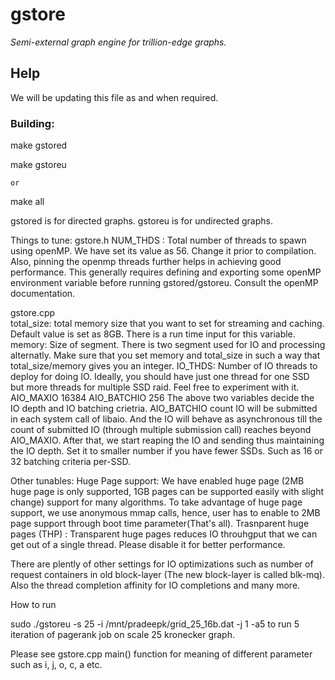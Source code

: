 # gstore
*Semi-external graph engine for trillion-edge graphs.*

## Help
We will be updating this file as and when required. 

### Building:
  make gstored
  
  make gstoreu
    
    or
  
  make all
  
gstored is for directed graphs.
gstoreu is for undirected graphs.

Things to tune:
gstore.h
  NUM_THDS : Total number of threads to spawn using openMP. We have set its value as 56. Change it prior to compilation.
  Also, pinning the openmp threads further helps in achieving good performance. This generally requires defining and exporting some openMP environment variable before running gstored/gstoreu. Consult the openMP documentation.
  
gstore.cpp  
  total_size: total memory size that you want to set for streaming and caching. Default value is set as 8GB. There is a run time input for this variable.
  memory: Size of segment. There is two segment used for IO and processing alternatly. Make sure that you set memory and total_size in such a way that total_size/memory gives you an integer.
  IO_THDS: Number of IO threads to deploy for doing IO. Ideally, you should have just one thread for one SSD but more threads for multiple SSD raid. Feel free to experiment with it.
  AIO_MAXIO 16384 
  AIO_BATCHIO 256
    The above two variables decide the IO depth and IO batching crietria. AIO_BATCHIO count IO will be submitted in each system call of libaio. And the IO will behave as asynchronous till the count of submitted IO (through multiple submission call) reaches beyond AIO_MAXIO.  After that, we start reaping the IO and sending thus maintaining the IO depth. Set it to smaller number if you have fewer SSDs. Such as 16 or 32 batching criteria per-SSD.
    
Other tunables:
  Huge Page support: We have enabled huge page (2MB huge page is only supported, 1GB pages can be supported easily with slight change) support for many algorithms. To take advantage of huge page support, we use anonymous mmap calls, hence, user has to enable to 2MB page support through boot time parameter(That's all). 
  Trasnparent huge pages (THP) : Transparent huge pages reduces IO throuhgput that we can get out of a single thread. Please disable it for better performance.
  
  There are plently of other settings for IO optimizations such as number of request containers in old block-layer (The new block-layer is called blk-mq). Also the thread completion affinity for IO completions and many more.
  
How to run

sudo ./gstoreu -s 25 -i /mnt/pradeepk/grid_25_16b.dat -j 1 -a5
to run 5 iteration of pagerank job on scale 25 kronecker graph.

Please see gstore.cpp main() function for meaning of different parameter such as i, j, o, c, a etc.
